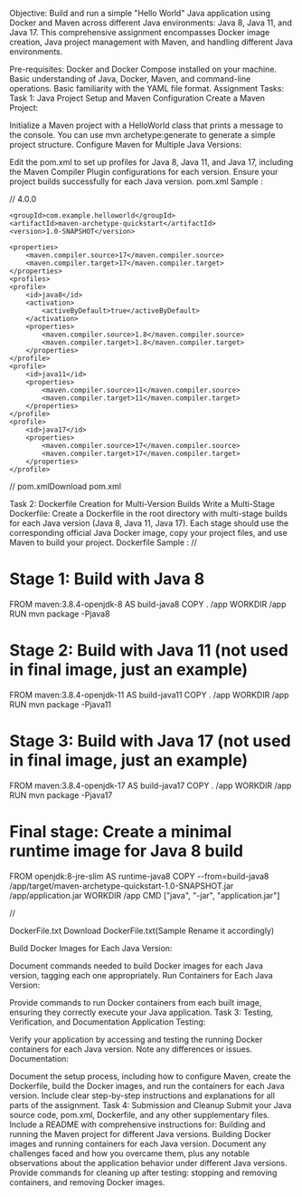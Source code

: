 Objective:
Build and run a simple "Hello World" Java application using Docker and Maven across different Java environments: Java 8, Java 11, and Java 17. This comprehensive assignment encompasses Docker image creation, Java project management with Maven, and handling different Java environments.

Pre-requisites:
Docker and Docker Compose installed on your machine.
Basic understanding of Java, Docker, Maven, and command-line operations.
Basic familiarity with the YAML file format.
Assignment Tasks:
Task 1: Java Project Setup and Maven Configuration
Create a Maven Project:

Initialize a Maven project with a HelloWorld class that prints a message to the console. You can use mvn archetype:generate to generate a simple project structure.
Configure Maven for Multiple Java Versions:

Edit the pom.xml to set up profiles for Java 8, Java 11, and Java 17, including the Maven Compiler Plugin configurations for each version. Ensure your project builds successfully for each Java version.
pom.xml Sample :

// <?xml version="1.0" encoding="UTF-8"?>
<project xmlns="http://maven.apache.org/POM/4.0.0"
         xmlns:xsi="http://www.w3.org/2001/XMLSchema-instance"
         xsi:schemaLocation="http://maven.apache.org/POM/4.0.0 http://maven.apache.org/xsd/maven-4.0.0.xsd">
    <modelVersion>4.0.0</modelVersion>

    <groupId>com.example.helloworld</groupId>
    <artifactId>maven-archetype-quickstart</artifactId>
    <version>1.0-SNAPSHOT</version>

    <properties>
        <maven.compiler.source>17</maven.compiler.source>
        <maven.compiler.target>17</maven.compiler.target>
    </properties>
    <profiles>
    <profile>
        <id>java8</id>
        <activation>
            <activeByDefault>true</activeByDefault>
        </activation>
        <properties>
            <maven.compiler.source>1.8</maven.compiler.source>
            <maven.compiler.target>1.8</maven.compiler.target>
        </properties>
    </profile>
    <profile>
        <id>java11</id>
        <properties>
            <maven.compiler.source>11</maven.compiler.source>
            <maven.compiler.target>11</maven.compiler.target>
        </properties>
    </profile>
    <profile>
        <id>java17</id>
        <properties>
            <maven.compiler.source>17</maven.compiler.source>
            <maven.compiler.target>17</maven.compiler.target>
        </properties>
    </profile>
</profiles>


</project>
//
pom.xmlDownload pom.xml

Task 2: Dockerfile Creation for Multi-Version Builds
Write a Multi-Stage Dockerfile:
Create a Dockerfile in the root directory with multi-stage builds for each Java version (Java 8, Java 11, Java 17). Each stage should use the corresponding official Java Docker image, copy your project files, and use Maven to build your project.
Dockerfile Sample :
//
# Stage 1: Build with Java 8
FROM maven:3.8.4-openjdk-8 AS build-java8
COPY . /app
WORKDIR /app
RUN mvn package -Pjava8

# Stage 2: Build with Java 11 (not used in final image, just an example)
FROM maven:3.8.4-openjdk-11 AS build-java11
COPY . /app
WORKDIR /app
RUN mvn package -Pjava11

# Stage 3: Build with Java 17 (not used in final image, just an example)
FROM maven:3.8.4-openjdk-17 AS build-java17
COPY . /app
WORKDIR /app
RUN mvn package -Pjava17

# Final stage: Create a minimal runtime image for Java 8 build
FROM openjdk:8-jre-slim AS runtime-java8
COPY --from=build-java8 /app/target/maven-archetype-quickstart-1.0-SNAPSHOT.jar /app/application.jar
WORKDIR /app
CMD ["java", "-jar", "application.jar"]

//


DockerFile.txt Download DockerFile.txt(Sample Rename it accordingly)

Build Docker Images for Each Java Version:

Document commands needed to build Docker images for each Java version, tagging each one appropriately.
Run Containers for Each Java Version:

Provide commands to run Docker containers from each built image, ensuring they correctly execute your Java application.
Task 3: Testing, Verification, and Documentation
Application Testing:

Verify your application by accessing and testing the running Docker containers for each Java version. Note any differences or issues.
Documentation:

Document the setup process, including how to configure Maven, create the Dockerfile, build the Docker images, and run the containers for each Java version.
Include clear step-by-step instructions and explanations for all parts of the assignment.
Task 4: Submission and Cleanup
Submit your Java source code, pom.xml, Dockerfile, and any other supplementary files.
Include a README with comprehensive instructions for:
Building and running the Maven project for different Java versions.
Building Docker images and running containers for each Java version.
Document any challenges faced and how you overcame them, plus any notable observations about the application behavior under different Java versions.
Provide commands for cleaning up after testing: stopping and removing containers, and removing Docker images.
